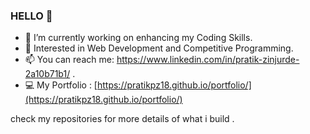 ### HELLO 👋


- 🔭 I’m currently working on enhancing my Coding Skills.
- 🌱 Interested in Web Development and Competitive Programming.
- 📫 You can reach me: https://www.linkedin.com/in/pratik-zinjurde-2a10b71b1/ .
- 💻 My Portfolio : [https://pratikpz18.github.io/portfolio/](https://pratikpz18.github.io/portfolio/)

 check my repositories for more details of what i build .
